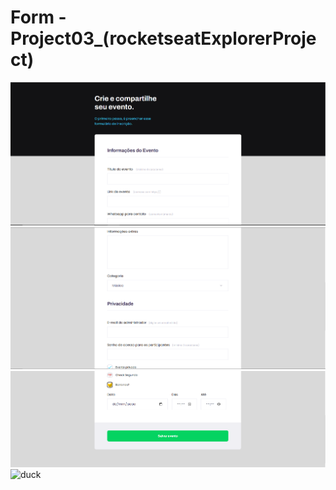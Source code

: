 # Form - Project03_(rocketseatExplorerProject)

![Project_03_img01](https://github.com/Felipevhm/html-css-js-react-node/blob/main/Project_03_Form(rocketseatExplorerProject)/preview/form01.PNG)
![Project_03_img02](https://github.com/Felipevhm/html-css-js-react-node/blob/main/Project_03_Form(rocketseatExplorerProject)/preview/form02.PNG)
![Project_03_img03](https://github.com/Felipevhm/html-css-js-react-node/blob/main/Project_03_Form(rocketseatExplorerProject)/preview/form03.PNG)
![duck](https://github.com/Felipevhm/html-css-js-react-node/assets/58308361/0b98fe07-bb23-4513-80e3-6d8651d87842)

